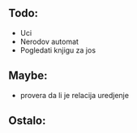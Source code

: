 ## Todo:

* Uci
* Nerodov automat
* Pogledati knjigu za jos

## Maybe:

* provera da li je relacija uredjenje

## Ostalo:
